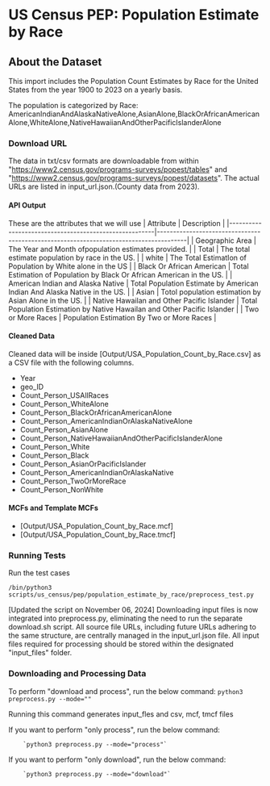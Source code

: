 # US Census PEP: Population Estimate by Race

## About the Dataset
This import includes the Population Count Estimates by Race for the United States from the year 1900 to 2023 on a yearly basis.

The population is categorized by Race:
AmericanIndianAndAlaskaNativeAlone,AsianAlone,BlackOrAfricanAmericanAlone,WhiteAlone,NativeHawaiianAndOtherPacificIslanderAlone
 

### Download URL
The data in txt/csv formats are downloadable from within "https://www2.census.gov/programs-surveys/popest/tables" and "https://www2.census.gov/programs-surveys/popest/datasets". The actual URLs are listed in input_url.json.(County data from 2023).

#### API Output
These are the attributes that we will use
| Attribute      					| Description                                                 				|
|-------------------------------------------------------|---------------------------------------------------------------------------------------|
| Geographic Area  					| The Year and Month ofpopulation estimates provided. 					|
| Total  				          	| The total estimate  population by race in the US. 					|
| white                                       		| The Total EstimatIon of Population by White alone  in the US				|
| Black Or African American    				| Total Estimation of Population by Black Or African American  in the US. 		|
| American Indian and Alaska Native  		   	| Total Population Estimate by American Indian And Alaska Native in the US.  		|
| Asian                         			| Totol population estimation by Asian Alone in the US. 		        	|
| Native Hawailan and Other Pacific Islander    	| Total Population Estimation by Native Hawailan and Other Pacific Islander		|
| Two or More Races                             	| Population Estimation By Two or More Races						|
#### Cleaned Data
Cleaned data will be inside [Output/USA_Population_Count_by_Race.csv] as a CSV file with the following columns.

- Year
- geo_ID
- Count_Person_USAllRaces
- Count_Person_WhiteAlone
- Count_Person_BlackOrAfricanAmericanAlone
- Count_Person_AmericanIndianOrAlaskaNativeAlone
- Count_Person_AsianAlone
- Count_Person_NativeHawaiianAndOtherPacificIslanderAlone
- Count_Person_White
- Count_Person_Black
- Count_Person_AsianOrPacificIslander
- Count_Person_AmericanIndianOrAlaskaNative
- Count_Person_TwoOrMoreRace
- Count_Person_NonWhite

#### MCFs and Template MCFs
- [Output/USA_Population_Count_by_Race.mcf]
- [Output/USA_Population_Count_by_Race.tmcf]

### Running Tests

Run the test cases

```/bin/python3 scripts/us_census/pep/population_estimate_by_race/preprocess_test.py```

[Updated the script on November 06, 2024]
Downloading input files is now integrated into preprocess.py, eliminating the need to run the separate download.sh script. 
All source file URLs, including future URLs adhering to the same structure, are centrally managed in the input_url.json file.
All input files required for processing should be stored within the designated "input_files" folder.


### Downloading and Processing Data

To perform "download and process", run the below command:
`python3 preprocess.py --mode=""`

Running this command generates input_fles and csv, mcf, tmcf files


   If you want to perform "only process", run the below command:

        `python3 preprocess.py --mode="process"`
        
   If you want to perform "only download", run the below command:

        `python3 preprocess.py --mode="download"`







